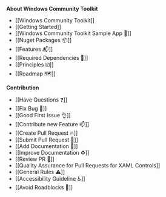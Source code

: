 **About Windows Community Toolkit**

* [[Windows Community Toolkit]]
* [[Getting Started]]
* [[Windows Community Toolkit Sample App 📱]]
* [[Nuget Packages 📦]]
* [[Features 📬]]
* [[Required Dependencies 📌]]
* [[Principles ☑️]]
* [[Roadmap 🗺]]


**Contribution**

* [[Have Questions ❓]]
* [[Fix Bug 🐛]]
* [[Good First Issue 👌]]
* [[Contribute new Feature 📫]]
* [[Create Pull Request 🔥]]
* [[Submit Pull Request 🚀]]
* [[Add Documentation 📝]]
* [[Improve Documentation ♻️]]
* [[Review PR 📖]]
* [[Quality Assurance for Pull Requests for XAML Controls]]
* [[General Rules ⚠️]]
* [[Accessibility Guideline ♿]]
* [[Avoid Roadblocks 🚧]]